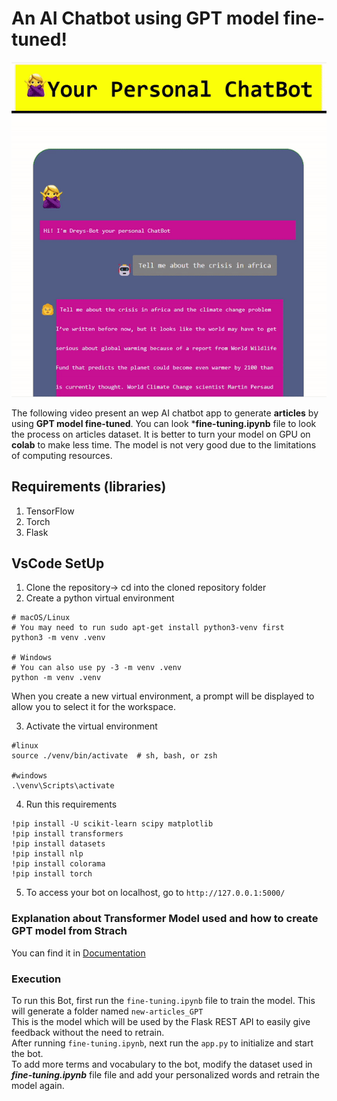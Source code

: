 # An AI Chatbot using GPT model fine-tuned!

![](https://github.com/Dreys-bot/Articles-generation/blob/main/demo_gif.gif)

The following video present an wep AI chatbot app to generate **articles** by using **GPT model fine-tuned**. You can look ***fine-tuning.ipynb** file to look the process on articles dataset.
It is better to turn your model on GPU on **colab** to make less time. The model is not very good due to the limitations of computing resources.

## Requirements (libraries)
1. TensorFlow
2. Torch
1. Flask

## VsCode SetUp
1. Clone the repository-> cd into the cloned repository folder
2. Create a python virtual environment 
```
# macOS/Linux
# You may need to run sudo apt-get install python3-venv first
python3 -m venv .venv

# Windows
# You can also use py -3 -m venv .venv
python -m venv .venv
```
When you create a new virtual environment, a prompt will be displayed to allow you to select it for the workspace.

3. Activate the virtual environment
```
#linux
source ./venv/bin/activate  # sh, bash, or zsh

#windows
.\venv\Scripts\activate
```
4. Run this requirements
````
!pip install -U scikit-learn scipy matplotlib
!pip install transformers
!pip install datasets
!pip install nlp
!pip install colorama
!pip install torch
````

5. To access your bot on localhost, go to ```http://127.0.0.1:5000/```

### Explanation about Transformer Model used and how to create GPT model from Strach

You can find it in [Documentation](https://github.com/Dreys-bot/Articles-generation/tree/main/Doc)

### Execution
To run this Bot, first run the ```fine-tuning.ipynb``` file to train the model. This will generate a folder named ```new-articles_GPT```<br>
This is the model which will be used by the Flask REST API to easily give feedback without the need to retrain.<br>
After running ```fine-tuning.ipynb```, next run the ```app.py``` to initialize and start the bot.<br>
To add more terms and vocabulary to the bot, modify the dataset used in ***fine-tuning.ipynb*** file file and add your personalized words and retrain the model again.



